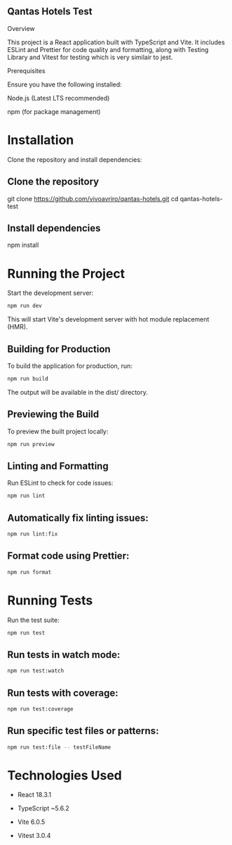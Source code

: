 ## Qantas Hotels Test

Overview

This project is a React application built with TypeScript and Vite. It includes ESLint and Prettier for code quality and formatting, along with Testing Library and Vitest for testing which is very similair to jest.

Prerequisites

Ensure you have the following installed:

Node.js (Latest LTS recommended)

npm (for package management)

# Installation

Clone the repository and install dependencies:

## Clone the repository

git clone https://github.com/vivoavriro/qantas-hotels.git
cd qantas-hotels-test

## Install dependencies

npm install

# Running the Project

Start the development server:

```bash
npm run dev
```

This will start Vite's development server with hot module replacement (HMR).

## Building for Production

To build the application for production, run:

```bash
npm run build
```

The output will be available in the dist/ directory.

## Previewing the Build

To preview the built project locally:

```bash
npm run preview
```

## Linting and Formatting

Run ESLint to check for code issues:

```bash
npm run lint
```

## Automatically fix linting issues:

```bash
npm run lint:fix
```

## Format code using Prettier:

```bash
npm run format
```

# Running Tests

Run the test suite:

```bash
npm run test
```

## Run tests in watch mode:

```bash
npm run test:watch
```

## Run tests with coverage:

```bash
npm run test:coverage
```

## Run specific test files or patterns:

```bash
npm run test:file -- testFileName
```

# Technologies Used

- React 18.3.1

- TypeScript ~5.6.2

- Vite 6.0.5

- Vitest 3.0.4
